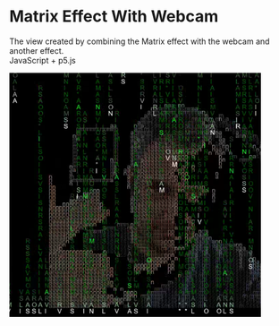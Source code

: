 # Matrix Effect With Webcam
The view created by combining the Matrix effect with the webcam and another effect.
<br/>
JavaScript + p5.js
<br/>

<img src="pht.png" width="450" title="Osman VARIŞLI">
